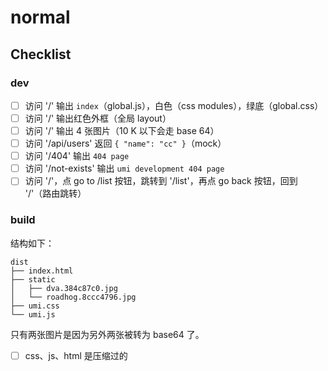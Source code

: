 # normal

## Checklist

### dev

* [ ] 访问 '/' 输出 `index`（global.js），白色（css modules），绿底（global.css）
* [ ] 访问 '/' 输出红色外框（全局 layout）
* [ ] 访问 '/' 输出 4 张图片（10 K 以下会走 base 64）
* [ ] 访问 '/api/users' 返回 `{ "name": "cc" }`（mock）
* [ ] 访问 '/404' 输出 `404 page`
* [ ] 访问 '/not-exists' 输出 `umi development 404 page`
* [ ] 访问 '/'，点 go to /list 按钮，跳转到 '/list'，再点 go back 按钮，回到 '/'（路由跳转）

### build

结构如下：

```
dist
├── index.html
├── static
│   ├── dva.384c87c0.jpg
│   └── roadhog.8ccc4796.jpg
├── umi.css
└── umi.js
```

只有两张图片是因为另外两张被转为 base64 了。

* [ ] css、js、html 是压缩过的
